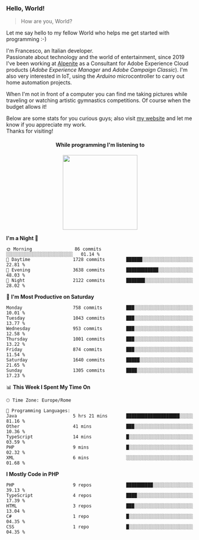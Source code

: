 ### Hello, World!

> How are you, World?

Let me say hello to my fellow World who helps me get started with programming :-)

I'm Francesco, an Italian developer.  
Passionate about technology and the world of entertainment, since 2019 I've been working at [Alpenite](https://www.alpenite.com) as a Consultant for Adobe Experience Cloud products (*Adobe Experience Manager* and *Adobe Campaign Classic*). I'm also very interested in IoT, using the *Arduino* microcontroller to carry out home automation projects.

When I'm not in front of a computer you can find me taking pictures while traveling or watching artistic gymnastics competitions. Of course when the budget allows it!

Below are some stats for you curious guys; also visit [my website](https://www.francescorega.eu) and let me know if you appreciate my work.  
Thanks for visiting!

<div align="center">
  <h4>While programming I'm listening to</h4>
  <a href="https://apps.francescorega.eu/now-playing/11147232609" target="_blank"><img src="https://apps.francescorega.eu/now-playing/11147232609" width="200"></a>
</div>

<!--START_SECTION:waka-->
**I'm a Night 🦉** 

```text
🌞 Morning                86 commits          ░░░░░░░░░░░░░░░░░░░░░░░░░   01.14 % 
🌆 Daytime                1728 commits        ██████░░░░░░░░░░░░░░░░░░░   22.81 % 
🌃 Evening                3638 commits        ████████████░░░░░░░░░░░░░   48.03 % 
🌙 Night                  2122 commits        ███████░░░░░░░░░░░░░░░░░░   28.02 % 
```
📅 **I'm Most Productive on Saturday** 

```text
Monday                   758 commits         ███░░░░░░░░░░░░░░░░░░░░░░   10.01 % 
Tuesday                  1043 commits        ███░░░░░░░░░░░░░░░░░░░░░░   13.77 % 
Wednesday                953 commits         ███░░░░░░░░░░░░░░░░░░░░░░   12.58 % 
Thursday                 1001 commits        ███░░░░░░░░░░░░░░░░░░░░░░   13.22 % 
Friday                   874 commits         ███░░░░░░░░░░░░░░░░░░░░░░   11.54 % 
Saturday                 1640 commits        █████░░░░░░░░░░░░░░░░░░░░   21.65 % 
Sunday                   1305 commits        ████░░░░░░░░░░░░░░░░░░░░░   17.23 % 
```


📊 **This Week I Spent My Time On** 

```text
🕑︎ Time Zone: Europe/Rome

💬 Programming Languages: 
Java                     5 hrs 21 mins       ████████████████████░░░░░   81.16 % 
Other                    41 mins             ███░░░░░░░░░░░░░░░░░░░░░░   10.36 % 
TypeScript               14 mins             █░░░░░░░░░░░░░░░░░░░░░░░░   03.59 % 
PHP                      9 mins              █░░░░░░░░░░░░░░░░░░░░░░░░   02.32 % 
XML                      6 mins              ░░░░░░░░░░░░░░░░░░░░░░░░░   01.68 % 
```

**I Mostly Code in PHP** 

```text
PHP                      9 repos             ██████████░░░░░░░░░░░░░░░   39.13 % 
TypeScript               4 repos             ████░░░░░░░░░░░░░░░░░░░░░   17.39 % 
HTML                     3 repos             ███░░░░░░░░░░░░░░░░░░░░░░   13.04 % 
C#                       1 repo              █░░░░░░░░░░░░░░░░░░░░░░░░   04.35 % 
CSS                      1 repo              █░░░░░░░░░░░░░░░░░░░░░░░░   04.35 % 
```




<!--END_SECTION:waka-->
